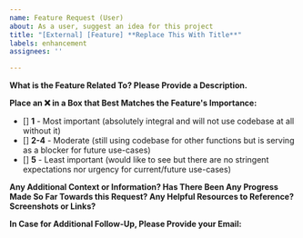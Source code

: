 ```yaml
---
name: Feature Request (User)
about: As a user, suggest an idea for this project
title: "[External] [Feature] **Replace This With Title**"
labels: enhancement
assignees: ''

---
```


**What is the Feature Related To? Please Provide a Description.**

**Place an :x: in a Box that Best Matches the Feature's Importance:**
* [] **1** - Most important (absolutely integral and will not use codebase at all without it)
* [] **2-4** - Moderate (still using codebase for other functions but is serving as a blocker for future use-cases)
* [] **5** - Least important (would like to see but there are no stringent expectations nor urgency for current/future use-cases)&nbsp;

**Any Additional Context or Information? Has There Been Any Progress Made So Far Towards this Request? Any Helpful Resources to Reference? Screenshots or Links?**

**In Case for Additional Follow-Up, Please Provide your Email:**
